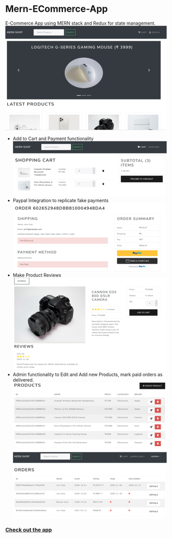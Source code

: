 # Mern-ECommerce-App
E-Commerce App using MERN stack and Redux for state management.
![](Image-1.png)
* Add to Cart and Payment functionality
![](Image-3.png)
* Paypal Integration to replicate fake payments
![](Image-4.png)
* Make Product Reviews
![](Image-2.png)
* Admin functionality to Edit and Add new Products, mark paid orders as delivered.
![](Image-5.png)
![](Image-6.png)
### [Check out the app](https://mern-app-shop.herokuapp.com)
